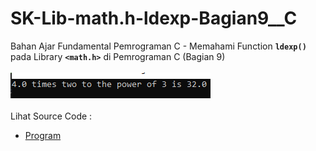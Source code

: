 # SK-Lib-math.h-ldexp-Bagian9__C
Bahan Ajar Fundamental Pemrograman C - Memahami Function <code><b>ldexp()</b></code> pada Library <code><b>&lt;math.h></b></code> di Pemrograman C (Bagian 9)<br><br>
<img src="https://github.com/RizkyKhapidsyah/SK-Lib-math.h-ldexp-Bagian9__C/blob/master/SK-Lib-math.h-ldexp-Bagian9__C/result/001.PNG"><br><br>
Lihat Source Code : <br>
- <a href="https://github.com/RizkyKhapidsyah/SK-Lib-math.h-ldexp-Bagian9__C/blob/master/SK-Lib-math.h-ldexp-Bagian9__C/Source.c">Program</a>
